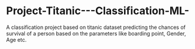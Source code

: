 # Project-Titanic---Classification-ML-
A classification project based on titanic dataset predicting the chances of survival of a person based on the parameters like boarding point, Gender, Age etc.
